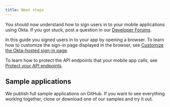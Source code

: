 ```yaml
---
title: Next steps
---
```

You should now understand how to sign users in to your mobile applications using Okta. If you got stuck, post a question in our [Developer Forums](https://devforum.okta.com).

In this guide you signed users in to your app by opening a browser. To learn how to customize the sign-in page displayed in the browser, see [Customize the Okta-hosted sign-in page](/docs/guides/custom-hosted-signin/).

To learn how to protect the API endpoints that your mobile app calls, see [Protect your API endpoints](/docs/guides/protect-your-api/).

## Sample applications

We publish full sample applications on GitHub. If you want to see everything working together, clone or download one of our samples and try it out.

<StackSelector snippet="samples"/>
